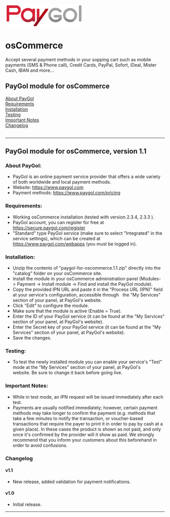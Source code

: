 <img src="paygol_logo.png" alt="PayGol - osCommerce" /><br>


# osCommerce
Accept several payment methods in your sopping cart such as mobile payments (SMS &amp; Phone call), Credit Cards, PayPal, Sofort, iDeal, Mister Cash, IBAN and more...

## PayGol module for osCommerce <br>
[About PayGol](#about-paygol) <br>
[Requirements](#requirements) <br>
[Installation](#installation) <br>
[Testing](#testing) <br>
[Important Notes](#important-notes) <br>
[Changelog](#changelog)<br><br>

---

## PayGol module for osCommerce, version 1.1

### About PayGol:

- PayGol is an online payment service provider that offers a wide variety of both worldwide and local payment methods.
- Website: https://www.paygol.com 
- Payment methods: https://www.paygol.com/pricing
    

### Requirements:

- Working osCommerce installation (tested with version 2.3.4, 2.3.3 ).
- PayGol account, you can register for free at https://secure.paygol.com/register
- "Standard" type PayGol service (make sure to select "Integrated" in the service settings), which can be created at 
   https://www.paygol.com/webapps (you must be logged in).
  
  
### Installation:

- Unzip the contents of "paygol-for-oscommerce.1.1.zip" directly into the "catalog" folder on your osCommerce site.
- Install the module in your osCommerce administration panel (Modules- > Payment -> Install module -> Find and install the PayGol module). 
- Copy the provided IPN URL and paste it in the "Process URL (IPN)" field at your service's configuration, accessible through
  the "My Services" section of your panel, at PayGol's website.
- Click "Edit" to configure the module.
- Make sure that the module is active (Enable = True).
- Enter the ID of your PayGol service (it can be found at the "My Services" section of your panel, at PayGol's website).
- Enter the Secret key of your PayGol service (it can be found at the "My Services" section of your panel, at PayGol's website).
- Save the changes.

	

### Testing:

- To test the newly installed module you can enable your service's "Test" mode at the "My Services" section of your panel, 
  at PayGol's website. Be sure to change it back before going live.

 
### Important Notes:

- While in test mode, an IPN request will be issued immediately after each test.
- Payments are usually notified immediately; however, certain payment methods may take longer to confirm the payment 
  (e.g. methods that take a few minutes to notify the transaction, or voucher-based transactions that require the payer 
  to print it in order to pay by cash at a given place). In these cases the product is shown as not paid, and only 
  once it's confirmed by the provider will it show as paid. We strongly recommend that you inform your customers about this 
  beforehand in order to avoid confusions.
	

### Changelog


#### v1.1
- New release, added validation for payment notifications.

#### v1.0

- Initial release.

---
<br>

